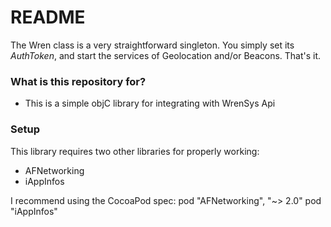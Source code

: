 # README #

The Wren class is a very straightforward singleton.
You simply set its *AuthToken*, and start the services of Geolocation and/or Beacons.
That's it.

### What is this repository for? ###

* This is a simple objC library for integrating with WrenSys Api

### Setup ###

This library requires two other libraries for properly working:
* AFNetworking
* iAppInfos

I recommend using the CocoaPod spec:
pod "AFNetworking", "~> 2.0"
pod "iAppInfos"